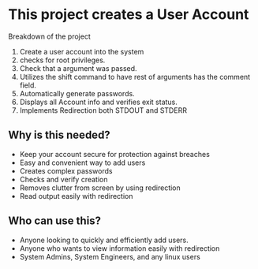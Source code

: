 # This project creates a User Account

Breakdown of the project

1. Create a user account into the system
2. checks for root privileges.
3. Check that a argument was passed.
4. Utilizes the shift command to have rest of arguments has the comment field.
5. Automatically generate passwords.
6. Displays all Account info and verifies exit status.
7. Implements Redirection both STDOUT and STDERR

## Why is this needed?

* Keep your account secure for protection against breaches
* Easy and convenient way to add users
* Creates complex passwords
* Checks and verify creation 
* Removes clutter from screen by using redirection
* Read output easily with redirection

## Who can use this?

* Anyone looking to quickly and efficiently add users.
* Anyone who wants to view information easily with redirection
* System Admins, System Engineers, and any linux users

